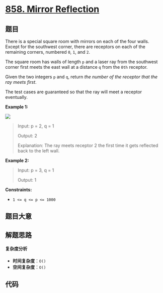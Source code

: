 # [858. Mirror Reflection](https://leetcode.com/problems/mirror-reflection/)

## 题目

There is a special square room with mirrors on each of the four walls. Except
for the southwest corner, there are receptors on each of the remaining
corners, numbered `0`, `1`, and `2`.

The square room has walls of length `p` and a laser ray from the southwest
corner first meets the east wall at a distance `q` from the `0th` receptor.

Given the two integers `p` and `q`, return _the number of the receptor that
the ray meets first_.

The test cases are guaranteed so that the ray will meet a receptor eventually.

**Example 1:**

![](https://s3-lc-upload.s3.amazonaws.com/uploads/2018/06/18/reflection.png)

> Input: p = 2, q = 1
>
> Output: 2
>
> Explanation: The ray meets receptor 2 the first time it gets reflected back to the left wall.

**Example 2:**

> Input: p = 3, q = 1
>
> Output: 1

**Constraints:**

- `1 <= q <= p <= 1000`

## 题目大意

## 解题思路

#### 复杂度分析

- **时间复杂度**：`O()`
- **空间复杂度**：`O()`

## 代码

```javascript

```
